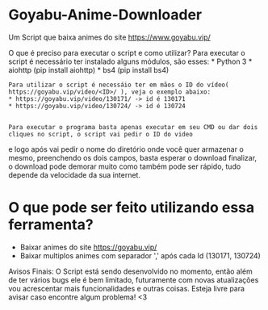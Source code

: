 # Goyabu-Anime-Downloader
Um Script que baixa animes do site https://www.goyabu.vip/ 



O que é preciso para executar o script e como utilizar?
	Para executar o script é necessário ter instalado alguns módulos, são esses:
		* Python 3
    * aiohttp (pip install aiohttp)
    * bs4 (pip install bs4)
   
	 
	Para utilizar o script é necessáio ter em mãos o ID do vídeo( https://goyabu.vip/video/<ID>/ ), veja o exemplo abaixo:
    * https://goyabu.vip/video/130171/ -> id é 130171
    * https://goyabu.vip/video/130724/ -> id é 130724
  
  
	Para executar o programa basta apenas executar em seu CMD ou dar dois cliques no script, o script vai pedir o ID do video
  e logo após vai pedir o nome do diretório onde você quer armazenar o mesmo, preenchendo os dois campos, basta esperar o download
  finalizar, o download pode demorar muito como também pode ser rápido, tudo depende da velocidade da sua internet.
  
  
# O que pode ser feito utilizando essa ferramenta?
  * Baixar animes do site https://goyabu.vip/
  * Baixar multiplos animes com separador ',' após cada Id (130171, 130724)
  

  
  
Avisos Finais:
    O Script está sendo desenvolvido no momento, então além de ter vários bugs ele é bem limitado, futuramente com novas atualizações vou
    acrescentar mais funcionalidades e outras coisas. Esteja livre para avisar caso encontre algum problema! <3
  
 
